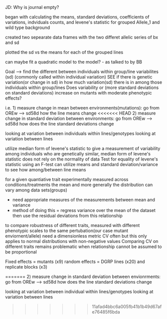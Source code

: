 
JD: Why is journal empty?

began with calculating the means, standard deviations, coefficients of variations, indviduals counts, and levene's statistic for grouped Allele_1 and wild type background

created two sepearate data frames with the two differet allelic series of bx and sd

plotted the sd vs the means for each of the grouped lines

can maybe fit a quadratic model to the model? - as talked to by BB

Goal --> find the different between individuals within group/line variabilites   (sd) (commonly called within individual variation)
SEE if there is genetic variation(or change in sd) in how much variation(sd) there is in among those individuals within group/lines 
Does variability or (more standard deviations on standard deviations) increase on mutants with moderate phenotypic effects? 


i.e. 1) measure change in mean between environments(mutations): go from OREw --> sd58d how the line means change
<<<<<<< HEAD
2) measure change in standard deviation between environments: go from OREw --> sd58d how does the line standard deviations change

looking at variation between individuals within lines/genotypes
looking at variation between lines 

utilize median form of levene's statistic to give a measurement of variability among individuals who are genetically similar, median form of levene's statistic does not rely on the normality of data 
Test for equality of levene's statistic using an F-test
can utilize means and standard deviation/variance to see how among/between line means

for a given quantiative trait experimentally measured across conditions/treatments the mean and more generally the distribution can vary among data sets(groups)
- need appropriate measures of the measurements between mean and variance
- method of doing this = regress variance over the mean of the dataset then use the residual deviations from this relationship 

to compare robustness of different traits, measured with different phenotypic scales to the same pertubation(our case mutant enviornent/allele) need a dimensionless metric
CV often but this only applies to normal distributions with non-negative values 
Comparing CV on different traits remains problematic when relationship cannot be assumed to be proportional 


Fixed effects = mutants (x9)
random effects = DGRP lines (x20) and replicate blocks (x3)

=======
2) measure change in standard deviation between envionrments: go from OREw --> sd58d how does the line standard deviations change

looking at variation between individual within lines/genotypes
looking at variation between lines 


>>>>>>> 11afad4bbc6a005fb41b1b49d67afe76485f6bda


